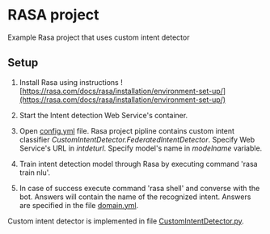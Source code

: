 # RASA project
Example Rasa project that uses custom intent detector

## Setup
1. Install Rasa using instructions ![https://rasa.com/docs/rasa/installation/environment-set-up/](https://rasa.com/docs/rasa/installation/environment-set-up/)

2. Start the Intent detection Web Service's container. 

3. Open [config.yml](config.yml) file. Rasa project pipline contains custom intent classifier *CustomIntentDetector.FederatedIntentDetector*. Specify Web Service's URL in *intdeturl*. Specify model's name in *modelname* variable.

4. Train intent detection model through Rasa by executing command 'rasa train nlu'.

5. In case of success execute command 'rasa shell' and converse with the bot. Answers will contain the name of the recognized intent. Answers are specified in the file [domain.yml](domain.yml).

Custom intent detector is implemented in file [CustomIntentDetector.py](CustomIntentDetector.py).

